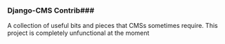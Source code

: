 ### Django-CMS Contrib###

A collection of useful bits and pieces that CMSs sometimes require. This project is completely unfunctional at the moment